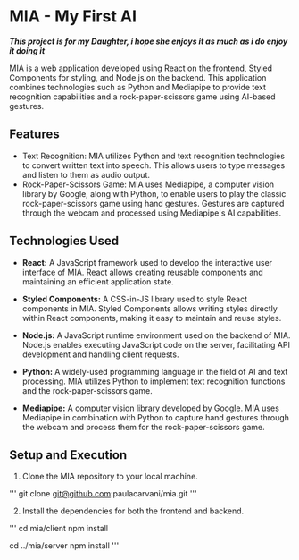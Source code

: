 # MIA - My First AI

***This project is for my Daughter, i hope she enjoys it as much as i do enjoy it doing it***

MIA is a web application developed using React on the frontend, Styled Components for styling, and Node.js on the backend. This application combines technologies such as Python and Mediapipe to provide text recognition capabilities and a rock-paper-scissors game using AI-based gestures.

## Features

+ Text Recognition: MIA utilizes Python and text recognition technologies to convert written text into speech. This allows users to type messages and listen to them as audio output.
+ Rock-Paper-Scissors Game: MIA uses Mediapipe, a computer vision library by Google, along with Python, to enable users to play the classic rock-paper-scissors game using hand gestures. Gestures are captured through the webcam and processed using Mediapipe's AI capabilities.

## Technologies Used

+ **React:** A JavaScript framework used to develop the interactive user interface of MIA. React allows creating reusable components and maintaining an efficient application state.

+ **Styled Components:** A CSS-in-JS library used to style React components in MIA. Styled Components allows writing styles directly within React components, making it easy to maintain and reuse styles.

+ **Node.js:** A JavaScript runtime environment used on the backend of MIA. Node.js enables executing JavaScript code on the server, facilitating API development and handling client requests.

+ **Python:** A widely-used programming language in the field of AI and text processing. MIA utilizes Python to implement text recognition functions and the rock-paper-scissors game.

+ **Mediapipe:** A computer vision library developed by Google. MIA uses Mediapipe in combination with Python to capture hand gestures through the webcam and process them for the rock-paper-scissors game.

## Setup and Execution

1. Clone the MIA repository to your local machine.

'''
git clone git@github.com:paulacarvani/mia.git
'''

2. Install the dependencies for both the frontend and backend.

'''
cd mia/client
npm install

cd ../mia/server
npm install
'''